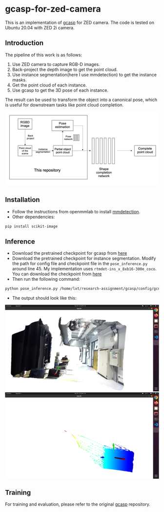 # gcasp-for-zed-camera

This is an implementation of [gcasp](https://github.com/zju3dv/gcasp) for ZED camera. The code is tested on Ubuntu 20.04 with ZED 2i camera.

## Introduction
The pipeline of this work is as follows:
1. Use ZED camera to capture RGB-D images.
2. Back-project the depth image to get the point cloud.
3. Use instance segmentation(here I use mmdetection) to get the instance masks.
4. Get the point cloud of each instance.
5. Use gcasp to get the 3D pose of each instance.
   
The result can be used to transform the object into a canonical pose, which is useful for downstream tasks like point cloud completion.
   
<img src="assets/pipeline.png" width="800">

## Installation
* Follow the instructions from openmmlab to install [mmdetection](https://mmdetection.readthedocs.io/en/latest/get_started.html).
* Other dependencies:
```bash
pip install scikit-image
```


## Inference
* Download the pretrained checkpoint for gcasp from [here](https://drive.google.com/file/d/1Voz-_p0X9cFmNey-yRbnkV6hsVYmDVzZ/view)
* Download the pretrained checkpoint for instance segmentation. Modify the path for config file and checkpoint file in the `pose_inference.py` around line 45. My implementation uses `rtmdet-ins_x_8xb16-300e_coco`. You can download the checkpoint from [here](https://download.openmmlab.com/mmdetection/v3.0/rtmdet/rtmdet-ins_x_8xb16-300e_coco/rtmdet-ins_x_8xb16-300e_coco_20221124_111313-33d4595b.pth)
* Then run the following command:
```bash
python pose_inference.py /home/lxt/research-assignment/gcasp/config/gcn3d_seg/gcn3d_seg_all_256.yaml --pretrained ./epoch_29_iters_581280.pth
```
* The output should look like this:

<img src="assets/demo1.png" width="800">

<img src="assets/demo2.png" width="800">

## Training
For training and evaluation, please refer to the original [gcasp](https://github.com/zju3dv/gcasp) repository.